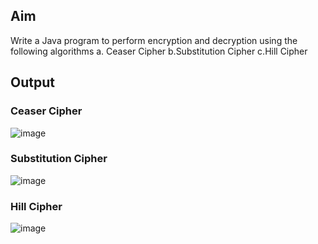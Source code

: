## Aim
Write a Java program to perform encryption and decryption using the following algorithms 
a. Ceaser Cipher
b.Substitution Cipher
c.Hill Cipher

## Output
### Ceaser Cipher
![image](https://user-images.githubusercontent.com/62592828/147047697-e187a76b-fed0-42bc-8245-6f893cff63c5.png)

### Substitution Cipher
![image](https://user-images.githubusercontent.com/62592828/147046597-fd365a3d-4455-4c92-84ba-60f7a620781a.png)

### Hill Cipher
![image](https://user-images.githubusercontent.com/62592828/147046631-7d6e6186-f04c-4927-90cf-d1ffcce9f39b.png)
